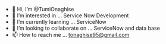 - 👋 Hi, I’m @TumiOnaghise
- 👀 I’m interested in ... Service Now Development
- 🌱 I’m currently learning ... ServiceNow 
- 💞️ I’m looking to collaborate on ... ServiceNow and data base
- 📫 How to reach me ... tonaghise95@gmail.com

<!---
TumiOnaghise/TumiOnaghise is a ✨ special ✨ repository because its `README.md` (this file) appears on your GitHub profile.
You can click the Preview link to take a look at your changes.
--->
